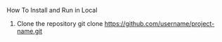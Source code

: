 How To Install and Run in Local
1. Clone the repository
   git clone https://github.com/username/project-name.git
